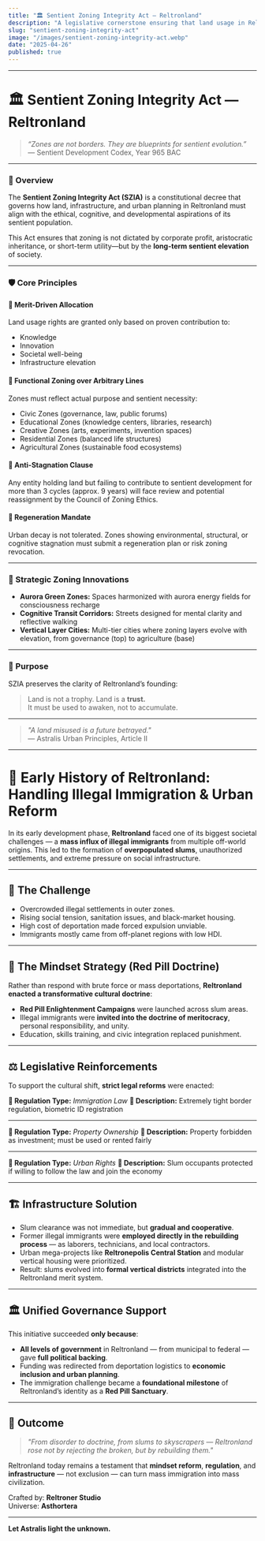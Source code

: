 ```yaml
---
title: "🏛️ Sentient Zoning Integrity Act — Reltronland"
description: "A legislative cornerstone ensuring that land usage in Reltronland aligns with the ethical, cognitive, and developmental evolution of its sentient population."
slug: "sentient-zoning-integrity-act"
image: "/images/sentient-zoning-integrity-act.webp"
date: "2025-04-26"
published: true
---
```


---

# 🏛️ Sentient Zoning Integrity Act — Reltronland

> _“Zones are not borders. They are blueprints for sentient evolution.”_  
> — Sentient Development Codex, Year 965 BAC

---

### 📜 Overview
The **Sentient Zoning Integrity Act (SZIA)** is a constitutional decree that governs how land, infrastructure, and urban planning in Reltronland must align with the ethical, cognitive, and developmental aspirations of its sentient population.

This Act ensures that zoning is not dictated by corporate profit, aristocratic inheritance, or short-term utility—but by the **long-term sentient elevation** of society.

---

### 🛡️ Core Principles

#### 🔹 Merit-Driven Allocation
Land usage rights are granted only based on proven contribution to:
- Knowledge
- Innovation
- Societal well-being
- Infrastructure elevation

#### 🔹 Functional Zoning over Arbitrary Lines
Zones must reflect actual purpose and sentient necessity:
- Civic Zones (governance, law, public forums)
- Educational Zones (knowledge centers, libraries, research)
- Creative Zones (arts, experiments, invention spaces)
- Residential Zones (balanced life structures)
- Agricultural Zones (sustainable food ecosystems)

#### 🔹 Anti-Stagnation Clause
Any entity holding land but failing to contribute to sentient development for more than 3 cycles (approx. 9 years) will face review and potential reassignment by the Council of Zoning Ethics.

#### 🔹 Regeneration Mandate
Urban decay is not tolerated. Zones showing environmental, structural, or cognitive stagnation must submit a regeneration plan or risk zoning revocation.

---

### 🧩 Strategic Zoning Innovations
- **Aurora Green Zones:** Spaces harmonized with aurora energy fields for consciousness recharge
- **Cognitive Transit Corridors:** Streets designed for mental clarity and reflective walking
- **Vertical Layer Cities:** Multi-tier cities where zoning layers evolve with elevation, from governance (top) to agriculture (base)

---

### 🧠 Purpose
SZIA preserves the clarity of Reltronland’s founding:  
> Land is not a trophy. Land is a **trust.**  
> It must be used to awaken, not to accumulate.

---

> _"A land misused is a future betrayed."_  
> — Astralis Urban Principles, Article II

---

# 📜 Early History of Reltronland: Handling Illegal Immigration & Urban Reform

In its early development phase, **Reltronland** faced one of its biggest societal challenges — a **mass influx of illegal immigrants** from multiple off-world origins. This led to the formation of **overpopulated slums**, unauthorized settlements, and extreme pressure on social infrastructure.

---

## 🚫 The Challenge

- Overcrowded illegal settlements in outer zones.
- Rising social tension, sanitation issues, and black-market housing.
- High cost of deportation made forced expulsion unviable.
- Immigrants mostly came from off-planet regions with low HDI.

---

## 🧠 The Mindset Strategy (Red Pill Doctrine)

Rather than respond with brute force or mass deportations, **Reltronland enacted a transformative cultural doctrine**:

- **Red Pill Enlightenment Campaigns** were launched across slum areas.
- Illegal immigrants were **invited into the doctrine of meritocracy**, personal responsibility, and unity.
- Education, skills training, and civic integration replaced punishment.

---

## ⚖️ Legislative Reinforcements

To support the cultural shift, **strict legal reforms** were enacted:

**🔹 Regulation Type:** *Immigration Law*
**📄 Description:** Extremely tight border regulation, biometric ID registration

---

**🔹 Regulation Type:** *Property Ownership*
**📄 Description:** Property forbidden as investment; must be used or rented fairly

---

**🔹 Regulation Type:** *Urban Rights*
**📄 Description:** Slum occupants protected if willing to follow the law and join the economy

---

## 🏗️ Infrastructure Solution

- Slum clearance was not immediate, but **gradual and cooperative**.
- Former illegal immigrants were **employed directly in the rebuilding process** — as laborers, technicians, and local contractors.
- Urban mega-projects like **Reltronepolis Central Station** and modular vertical housing were prioritized.
- Result: slums evolved into **formal vertical districts** integrated into the Reltronland merit system.

---

## 🏛️ Unified Governance Support

This initiative succeeded **only because**:

- **All levels of government** in Reltronland — from municipal to federal — gave **full political backing**.
- Funding was redirected from deportation logistics to **economic inclusion and urban planning**.
- The immigration challenge became a **foundational milestone** of Reltronland’s identity as a **Red Pill Sanctuary**.

---

## 🧭 Outcome

> *"From disorder to doctrine, from slums to skyscrapers — Reltronland rose not by rejecting the broken, but by rebuilding them."*

Reltronland today remains a testament that **mindset reform**, **regulation**, and **infrastructure** — not exclusion — can turn mass immigration into mass civilization.

Crafted by: **Reltroner Studio**  
Universe: **Asthortera**

---

**Let Astralis light the unknown.**


